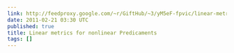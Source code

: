 ```yaml
---
link: http://feedproxy.google.com/~r/GiftHub/~3/yM5eF-fpvic/linear-metrics-for-nonlinear-predicaments.html
date: 2011-02-21 03:30 UTC
published: true
title: Linear metrics for nonlinear Predicaments
tags: []
---
```



